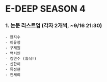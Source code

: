 # E-DEEP SEASON 4

### 1. 논문 리스트업 (각자 2개씩, ~9/16 21:30)
    - 한지수
    - 이유정
    - 구재원
    - 백서인
    - 김연수 (휴식!)
    - 신한이
    - 류정현
    - 전세희

